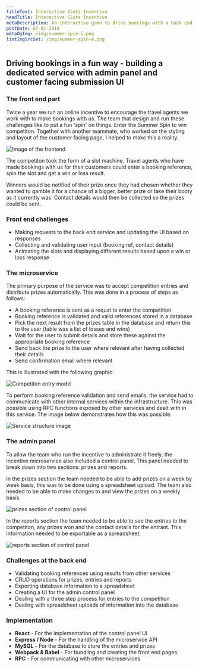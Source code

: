 ```yaml
---
titleText: Interactive Slots Incentive
headTitle: Interactive Slots Incentive
metaDescription: An interactive game to drive bookings with a back end dedicated Express microservice for handling entries including a React based UI for self service administration
postDate: 07-01-2019
metaOgImg: /img/summer-spin-l.png 
listImgSrcSet: /img/summer-spin-m.png
---
```

<h2>Driving bookings in a fun way - building a dedicated service with admin panel and customer facing submission UI</h2>
<h3>The front end part</h3>
<p>Twice a year we run an online incentive to encourage the travel agents we work with to make bookings with us.
The team that design and run these challenges like to put a fun 'spin' on things. Enter the Summer Spin to win competiton.
Together with another teammate, who worked on the styling and layout of the customer facing page, I helped to make this a reality.</p>
<img srcSet='/img/summer-spin-s.png 500w, /img/summer-spin-m.png 800w, /img/summer-spin-l.png 1200w' alt='Image of the frontend' />
<p>The competiton took the form of a slot machine. Travel agents who have made bookings with us for their customers could enter a booking reference, spin the slot and get a win or loss result.</p>
<p>Winners would be notified of their prize once they had chosen whether they wanted to gamble it for a chance of a bigger, better prize or take their booty as it currently was. Contact details would then be collected so the prizes could be sent.</p>
<h3>Front end challenges</h3>
<ul>
<li>Making requests to the back end service and updating the UI based on responses</li>
<li>Collecting and validating user input (booking ref, contact details)</li>
<li>Animating the slots and displaying different results based upon a win or loss response</li>
</ul>
<h3>The microservice</h3>
<p>The primary purpose of the service was to accept competition entries and distribute prizes automatically. This was done in a process of steps as follows:</p>
<ul>
<li>A booking reference is sent as a requst to enter the competition</li>
<li>Booking reference is validated and valid references stored in a database</li>
<li>Pick the next result from the prizes table in the database and return this to the user (table was a list of losses and wins)</li>
<li>Wait for the user to submit details and store these against the appropriate booking reference</li>
<li>Send back the prize to the user where relevant after having collected their details</li>
<li>Send confirmation email where relevant</li>
</ul>
<p>This is illustrated with the following graphic:</p>
<img srcSet='/img/svg/incentive-behaviour-s.svg 500w, /img/svg/incentive-behaviour-m.svg 800w' alt='Competiton entry model' />
<p>To perform booking reference validation and send emails, the service had to communicate with other internal services within the infrastructure. This was possible using RPC functions exposed by other services and dealt with in this service. The image below demonstrates how this was possible.</p>
<img srcSet='/img/svg/incentive-infrastructure-s.svg 500w, /img/svg/incentive-infrastructure-m.svg 800w' alt='Service structure image' />
<h3>The admin panel</h3>
<p>To allow the team who run the incentive to administrate it freely, the incentive microservice also included a control panel.
This panel needed to break down into two sections: prizes and reports.</p>
<p>In the prizes section the team needed to be able to add prizes on a week by week basis, this was to be done using a spreadsheet upload. The team also needed to be able to make changes to and view the prizes on a weekly basis.</p>
<img srcSet='/img/incentive-prizes-s.png 500w, /img/incentive-prizes-m.png 800w, /img/incentive-prizes-l.png 1200w' alt='prizes section of control panel' />
<p>In the reports section the team needed to be able to see the entries to the competiton, any prizes won and the contact details for the entrant. This information needed to be exportable as a spreadsheet.</p>
<img srcSet='/img/incentive-reports-s.png 500w, /img/incentive-reports-m.png 800w, /img/incentive-reports-l.png 1200w' alt='reports section of control panel' />
<h3>Challenges at the back end</h3>
<ul>
  <li>Validating booking references using results from other services</li>
  <li>CRUD operations for prizes, entries and reports</li>
  <li>Exporting database information to a spreadsheet</li>
  <li>Creating a UI for the admin control panel</li>
  <li>Dealing with a three step process for entries to the competition</li>
  <li>Dealing with spreadsheet uploads of information into the database</li>
</ul>
<h3>Implementation</h3>
<ul>
  <li><b>React</b> - For the implementation of the control panel UI</li>
  <li><b>Express / Node</b> - For the handling of the microservice API</li>
  <li><b>MySQL</b> - For the database to store the entries and prizes</li>
  <li><b>Webpack & Babel</b> - For bundling and creating the front end pages</li>
  <li><b>RPC</b> - For communicating with other microservices</li>
</ul>
